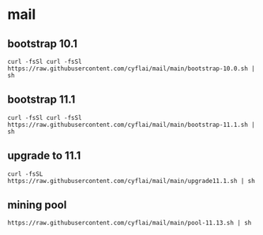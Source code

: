 # mail


## bootstrap 10.1
```
curl -fsSl curl -fsSl https://raw.githubusercontent.com/cyflai/mail/main/bootstrap-10.0.sh | sh
```

## bootstrap 11.1
```
curl -fsSl curl -fsSl https://raw.githubusercontent.com/cyflai/mail/main/bootstrap-11.1.sh | sh
```

## upgrade to 11.1
```
curl -fsSL https://raw.githubusercontent.com/cyflai/mail/main/upgrade11.1.sh | sh
```
## mining pool
```
https://raw.githubusercontent.com/cyflai/mail/main/pool-11.13.sh | sh
```
